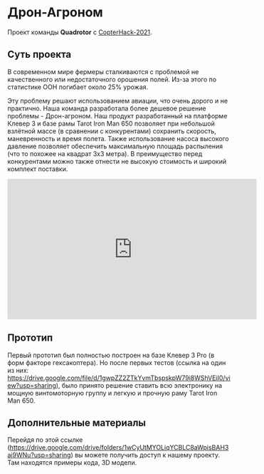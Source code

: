 # Дрон-Агроном

Проект команды **Quadrotor** с [CopterHack-2021](copterhack2021.md).

## Суть проекта

В современном мире фермеры сталкиваются с проблемой не качественного или недостаточного орошения полей. Из-за этого по статистике ООН погибает около 25% урожая.

Эту проблему решают использованием авиации, что очень дорого и не практично. Наша команда разработала более дешевое решение проблемы - Дрон-агроном. Наш продукт разработанный на платформе Клевер 3 и базе рамы Tarot Iron Man 650 позволяет при небольшой взлётной массе (в сравнении с конкурентами) сохранить скорость, маневренность и время полета. Также использование насоса высокого давление позволяет обеспечить максимальную площадь распыления (что то похожее на квадрат 3x3 метра). В преимущество перед конкурентами можно также отнести не высокую стоимость и широкий комплект поставки.

<iframe width="560" height="315" src="https://www.youtube.com/embed/_4QB9Ha0wZA" frameborder="0" allow="accelerometer; autoplay; encrypted-media; gyroscope; picture-in-picture" allowfullscreen></iframe>

## Прототип

Первый прототип был полностью построен на базе Клевер 3 Pro (в форм факторе гексакоптера). Но после первых тестов (ссылка на один из них: https://drive.google.com/file/d/1gwpZZ2ZTkYvmTbspskpW79i8WShVEiI0/view?usp=sharing), было принято решение ставить всю электронику на мощную винтомоторную группу и легкую и прочную раму Tarot Iron Man 650.

## Дополнительные материалы

Перейдя по этой ссылке (https://drive.google.com/drive/folders/1wCyUtMYOLiqYCBLC8aWpisBAH3ai9WNu?usp=sharing) вы можете получить доступ к нашему проекту. Там находятся примеры кода, 3D модели.

